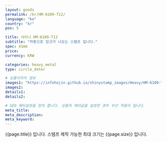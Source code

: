 ```yaml
---
layout: goods
permalink: /kr/HM-6109-T12/
language: "ko"
country: "kr"
pos: 5

title: 샤이니 HM-6109-T12
subtitle: "자동으로 잉크가 나오는 스템프 입니다."
spec: 41mm
price: 
currency: KRW

categories: heavy_metal
type: circle_dater

# 상품이미지 정보
images1: "https://infohojin.github.io/shinystamp_images/Heavy/HM-6109-T12/HM-6109-T12_1.jpg"
images2:
details1:
details2:    

# SEO 메타설정을 정의 합니다. 상품의 메타값을 설정한 경우 우선 적용이 됩니다.
meta_title: 
meta_description:
meta_keyword:
---
```


{{page.title}} 입니다. 스템프 제작 가능한 최대 크기는 {{page.size}} 입니다.